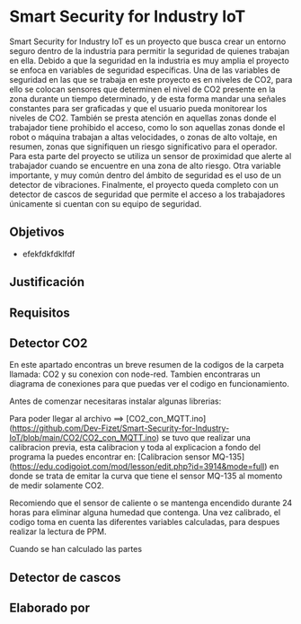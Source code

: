 # Smart Security for Industry IoT

Smart Security for Industry IoT es un proyecto que busca crear un entorno seguro dentro de la industria para permitir la seguridad de quienes trabajan en ella. 
Debido a que la seguridad en la industria es muy amplia el proyecto se enfoca en variables de seguridad específicas.
Una de las variables de seguridad en las que se trabaja en este proyecto es en niveles de CO2, para ello se colocan sensores  que determinen el nivel de CO2 presente en la zona durante un tiempo determinado, y de esta forma mandar una señales constantes para ser graficadas y que el usuario pueda monitorear los niveles de CO2.
También se presta atención en aquellas zonas donde el trabajador tiene prohibido el acceso, como lo son aquellas zonas donde el robot o máquina trabajan a altas velocidades, o zonas de alto voltaje, en resumen, zonas que signifiquen un riesgo significativo para el operador. Para esta parte del proyecto se utiliza un sensor de proximidad que alerte al trabajador cuando se encuentre en una zona de alto riesgo.
Otra variable importante, y muy común dentro del ámbito de seguridad es el uso de un detector de vibraciones.
Finalmente, el proyecto queda completo con un detector de cascos de seguridad que permite el acceso a los trabajadores únicamente si cuentan con su equipo de seguridad.

## Objetivos

+ efekfdkfdklfdf

## Justificación


## Requisitos

## Detector CO2
<p> En este apartado encontras un breve resumen de la codigos de la carpeta llamada: CO2 y su conexion con node-red. Tambien encontraras un diagrama de conexiones para que puedas ver el codigo en funcionamiento. </p>

Antes de comenzar necesitaras instalar algunas librerias: 

Para poder llegar al archivo ==> [CO2_con_MQTT.ino] (https://github.com/Dev-Fizet/Smart-Security-for-Industry-IoT/blob/main/CO2/CO2_con_MQTT.ino) se tuvo que realizar una calibracion previa, esta calibracion y toda al explicacion a fondo del programa la puedes encontrar en: [Calibracion sensor MQ-135] (https://edu.codigoiot.com/mod/lesson/edit.php?id=3914&mode=full) en donde se trata de emitar la curva que tiene el sensor MQ-135 al momento de medir solamente CO2. 

Recomiendo que el sensor de caliente o se mantenga encendido durante 24 horas para eliminar alguna humedad que contenga. Una vez calibrado, el codigo toma en cuenta las diferentes variables calculadas, para despues realizar la lectura de PPM. 

Cuando se han calculado las partes 
  
 
## Detector de cascos


## Elaborado por

